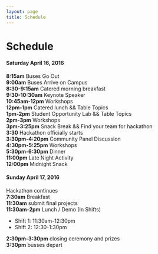 ```yaml
---
layout: page
title: Schedule
---
```


# Schedule

#### Saturday April 16, 2016

**8:15am** Buses Go Out<br/>
**9:00am** Buses Arrive on Campus<br/>
**8:30-9:15am** Catered morning breakfast <br/>
**9:30-10:30am** Keynote Speaker <br/>
**10:45am-12pm** Workshops <br/>
**12pm-1pm** Catered lunch &amp;&amp; Table Topics <br/>
**1pm-2pm** Student Opportunity Lab &amp;&amp; Table Topics<br/>
**2pm-3pm** Workshops <br/>
**3pm-3:25pm** Snack Break &amp;&amp; Find your team for hackathon<br/>
**3:30** Hackathon officially starts<br/>
**3:30pm-4:20pm** Community Panel Discussion <br/>
**4:30pm-5:25pm** Workshops <br/>
**5:30pm-6:30pm** Dinner <br/>
**11:00pm** Late Night Activity <br/>
**12:00pm** Midnight Snack <br/>

#### Sunday April 17, 2016

Hackathon continues<br/>
**7:30am** Breakfast<br/> 
**11:30am** submit final projects<br/>
**11:30am-2pm** Lunch / Demo (In Shifts)<br/>

- Shift 1: 11:30am-12:30pm
- Shift 2: 12:30-1:30pm

**2:30pm-3:30pm** closing ceremony and prizes<br/>
**3:30pm** busses depart<br/>
